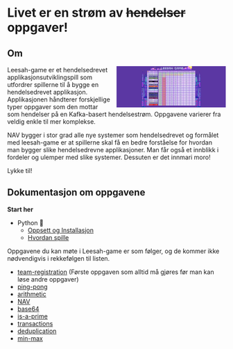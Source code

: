 # Livet er en strøm av ~~hendelser~~ oppgaver!

## Om

<img src="assets/leesah-game-board.png" style="float: right;width: 50%;padding-left: 1em" alt="leaderboard image">

Leesah-game er et hendelsedrevet applikasjonsutviklingspill som utfordrer spillerne til å bygge en hendelsedrevet applikasjon. Applikasjonen 
håndterer forskjellige typer oppgaver som den mottar som hendelser på en Kafka-basert hendelsestrøm. Oppgavene varierer 
fra veldig enkle til mer komplekse.

NAV bygger i stor grad alle nye systemer som hendelsedrevet og formålet med leesah-game er at spillerne skal få en bedre 
forståelse for hvordan man bygger slike hendelsedrevne applikasjoner. Man får også et innblikk i fordeler og ulemper med 
slike systemer. Dessuten er det innmari moro!

Lykke til!




## Dokumentasjon om oppgavene

**Start her**

- Python 🐍
  - [Oppsett og Installasjon](oppsett)
  - [Hvordan spille](hvordan-spille-spillet)

Oppgavene du kan møte i Leesah-game er som følger, og de kommer ikke nødvendigvis i rekkefølgen til listen.

- [team-registration](oppgaver/team-registration) (Første oppgaven som alltid må gjøres før man kan løse andre oppgaver)
- [ping-pong](oppgaver/ping-pong)
- [arithmetic](oppgaver/arithmetic)
- [NAV](oppgaver/nav)
- [base64](oppgaver/base64)
- [is-a-prime](oppgaver/is-a-prime)
- [transactions](oppgaver/transactions)
- [deduplication](oppgaver/deduplication)
- [min-max](oppgaver/min-max)

